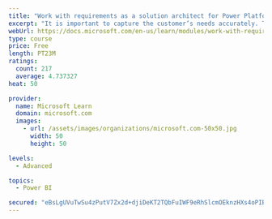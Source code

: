 ```yaml
---
title: "Work with requirements as a solution architect for Power Platform and Dynamics 365"
excerpt: "It is important to capture the customer’s needs accurately. This module explains how to capture requirements and identify functional and non-functional items."
webUrl: https://docs.microsoft.com/en-us/learn/modules/work-with-requirements/
type: course
price: Free
length: PT23M
ratings:
  count: 217
  average: 4.737327
heat: 50

provider:
  name: Microsoft Learn
  domain: microsoft.com
  images:
    - url: /assets/images/organizations/microsoft.com-50x50.jpg
      width: 50
      height: 50

levels:
  - Advanced

topics:
  - Power BI

secured: "eBsLgUVuTwSu4zPutV7Zx2d+djiDeKT2TQbFuIWF9eRhSlcmOEknzHXs4oPIB1gM3OlQ+ALGG5w20BY4yKhU0KbDIA2O7DY9y2EBlZDvNFKVQZao60Mp5sISpwRKFJDXaziMEoiTRGRR90lDvkTJHOGAw/M5G+ncp5ou1+jBsfm20T6Qb81wa5tOUfdOnoiUxKULtscVCV91coG+QXiTl14/FmhAxwZKy8Ah13zALlkQhWoywBo2BMNEXd+0LrMl5CUqrAcOw2FwHc8iOMKvRt1lEUb8w/iMuf0lWAFF/xEP9dPcuAvfJsk3UHBVtmgpeDNdjHnjuhZ8EGAD4r7OTzigfZ9JV+dXUUse4nPjBng27KELMm9G10838OB2UGb3gy0gUA8A9YTxo3BZrNuC1Q==;MpYANaXvu8XCD0CVLefM1Q=="
---
```


